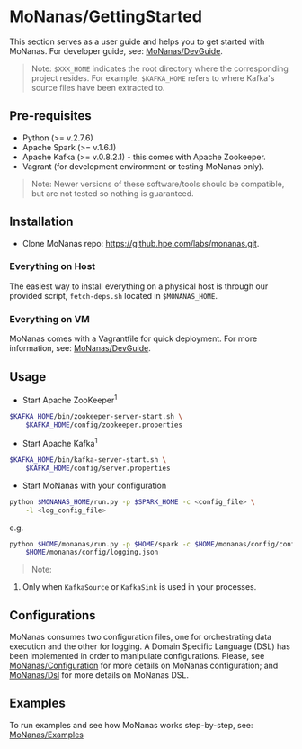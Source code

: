 # MoNanas/GettingStarted

This section serves as a user guide and helps you to get started with MoNanas.
For developer guide, see: [MoNanas/DevGuide](dev_guide.md).

> Note: `$XXX_HOME` indicates the root directory where the corresponding
project resides. For example, `$KAFKA_HOME` refers to where Kafka's source
files have been extracted to.

## Pre-requisites

* Python (>= v.2.7.6)
* Apache Spark (>= v.1.6.1)
* Apache Kafka (>= v.0.8.2.1) - this comes with Apache Zookeeper.
* Vagrant (for development environment or testing MoNanas only).

> Note: Newer versions of these software/tools should be compatible, but are
not tested so nothing is guaranteed.

## Installation

* Clone MoNanas repo: https://github.hpe.com/labs/monanas.git.

### Everything on Host

The easiest way to install everything on a physical host is through our
provided script, `fetch-deps.sh` located in `$MONANAS_HOME`.

### Everything on VM

MoNanas comes with a Vagrantfile for quick deployment. For more information,
see: [MoNanas/DevGuide](dev_guide.md).

## Usage

* Start Apache ZooKeeper<sup>1</sup>
```bash
$KAFKA_HOME/bin/zookeeper-server-start.sh \
    $KAFKA_HOME/config/zookeeper.properties
```
* Start Apache Kafka<sup>1</sup>
```bash
$KAFKA_HOME/bin/kafka-server-start.sh \
    $KAFKA_HOME/config/server.properties
```
* Start MoNanas with your configuration
```bash
python $MONANAS_HOME/run.py -p $SPARK_HOME -c <config_file> \
    -l <log_config_file>
```
e.g.
```bash
python $HOME/monanas/run.py -p $HOME/spark -c $HOME/monanas/config/config.json \
    $HOME/monanas/config/logging.json
```

> Note:
1. Only when `KafkaSource` or `KafkaSink` is used in your processes.

## Configurations
MoNanas consumes two configuration files, one for orchestrating data execution
and the other for logging. A Domain Specific Language (DSL) has been implemented in order to manipulate configurations.
Please, see [MoNanas/Configuration](configuration.md) for more details on MoNanas configuration;
and [MoNanas/Dsl](dsl.md) for more details on MoNanas DSL.

## Examples

To run examples and see how MoNanas works step-by-step, see: [MoNanas/Examples](examples.md)
